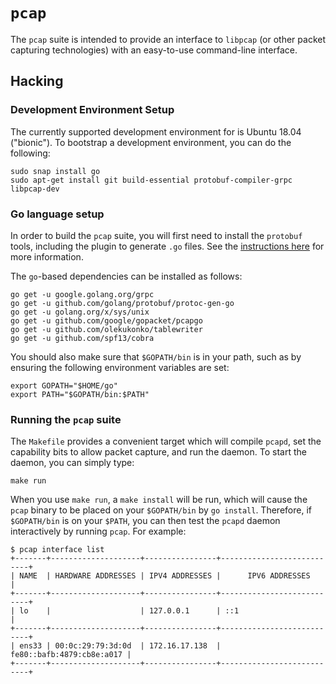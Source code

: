 # `pcap`

The `pcap` suite is intended to provide an interface to `libpcap` (or other
packet capturing technologies) with an easy-to-use command-line interface.

## Hacking

### Development Environment Setup

The currently supported development environment for is Ubuntu 18.04 ("bionic").
To bootstrap a development environment, you can do the following:

```
sudo snap install go
sudo apt-get install git build-essential protobuf-compiler-grpc libpcap-dev
```

### Go language setup

In order to build the `pcap` suite, you will first need to install the
`protobuf` tools, including the plugin to generate `.go` files.  See the
[instructions here](https://github.com/golang/protobuf) for more information.

The `go`-based dependencies can be installed as follows:

```
go get -u google.golang.org/grpc
go get -u github.com/golang/protobuf/protoc-gen-go
go get -u golang.org/x/sys/unix
go get -u github.com/google/gopacket/pcapgo
go get -u github.com/olekukonko/tablewriter
go get -u github.com/spf13/cobra
```

You should also make sure that `$GOPATH/bin` is in your path, such as by
ensuring the following environment variables are set:

```
export GOPATH="$HOME/go"
export PATH="$GOPATH/bin:$PATH"
```

### Running the `pcap` suite

The `Makefile` provides a convenient target which will compile `pcapd`, set
the capability bits to allow packet capture, and run the daemon. To start
the daemon, you can simply type:

```
make run
```

When you use `make run`, a `make install` will be run, which will cause the
`pcap` binary to be placed on your `$GOPATH/bin` by `go install`. Therefore,
if `$GOPATH/bin` is on your `$PATH`, you can then test the `pcapd` daemon
interactively by running `pcap`. For example:

```
$ pcap interface list
+-------+--------------------+----------------+---------------------------+
| NAME  | HARDWARE ADDRESSES | IPV4 ADDRESSES |      IPV6 ADDRESSES       |
+-------+--------------------+----------------+---------------------------+
| lo    |                    | 127.0.0.1      | ::1                       |
+-------+--------------------+----------------+---------------------------+
| ens33 | 00:0c:29:79:3d:0d  | 172.16.17.138  | fe80::bafb:4879:cb8e:a017 |
+-------+--------------------+----------------+---------------------------+
```
